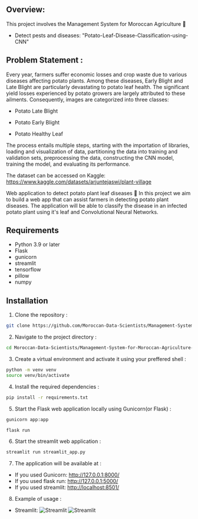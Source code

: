 ## Overview:

This project involves the Management System for Moroccan Agriculture 🌱

- Detect pests and diseases: "Potato-Leaf-Disease-Classification-using-CNN"
  
## Problem Statement :

Every year, farmers suffer economic losses and crop waste due to various diseases affecting potato plants. Among these diseases, Early Blight and Late Blight are particularly devastating to potato leaf health. The significant yield losses experienced by potato growers are largely attributed to these ailments. Consequently, images are categorized into three classes:

- Potato Late Blight

- Potato Early Blight

- Potato Healthy Leaf

The process entails multiple steps, starting with the importation of libraries, loading and visualization of data, partitioning the data into training and validation sets, preprocessing the data, constructing the CNN model, training the model, and evaluating its performance.

The dataset can be accessed on Kaggle: https://www.kaggle.com/datasets/arjuntejaswi/plant-village

Web application to detect potato plant leaf diseases 🍃
In this project we aim to build a web app that can assist farmers in detecting potato plant diseases. The application will be able to classify the disease in an infected potato plant using it's leaf and Convolutional Neural Networks.


## Requirements

* Python 3.9 or later
* Flask
* gunicorn
* streamlit
* tensorflow
* pillow
* numpy
  
## Installation

1. Clone the repository :
```bash
git clone https://github.com/Moroccan-Data-Scientists/Management-System-for-Moroccan-Agriculture-
```
2. Navigate to the project directory  :
```bash
cd Moroccan-Data-Scientists/Management-System-for-Moroccan-Agriculture-
```
3. Create a virtual environment and activate it using your preffered shell :
```bash
python -m venv venv
source venv/bin/activate
```
4. Install the required dependencies :
```bash
pip install -r requirements.txt
```
5. Start the Flask web application locally using Gunicorn(or Flask) :
```bash
gunicorn app:app
```
```bash
flask run
```
6. Start the streamlit web application :
```bash
streamlit run streamlit_app.py
```
7. The application will be available at :
* If you used Gunicorn: <http://127.0.0.1:8000/>
* If you used flask run: <http://127.0.0.1:5000/>
* If you used streamlit: <http://localhost:8501/>
8. Example of usage :
- Streamlit:
![Streamlit](https://cdn.hashnode.com/res/hashnode/image/upload/v1714150183694/179de6e2-c88a-4412-99a5-e382080a6ea5.png?auto=compress,format&format=webp)
![Streamlit](https://cdn.hashnode.com/res/hashnode/image/upload/v1714150321630/d5a5465c-5f4d-487c-9e7a-7709f13b9045.png?auto=compress,format&format=webp)
